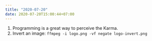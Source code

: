 ```yaml
---
title: "2020-07-20"
date: 2020-07-20T15:00:44+07:00
---
```


1.  Programming is a great way to perceive the Karma.
1. Invert an image: `ffmpeg -i logo.png -vf negate logo-invert.png`
